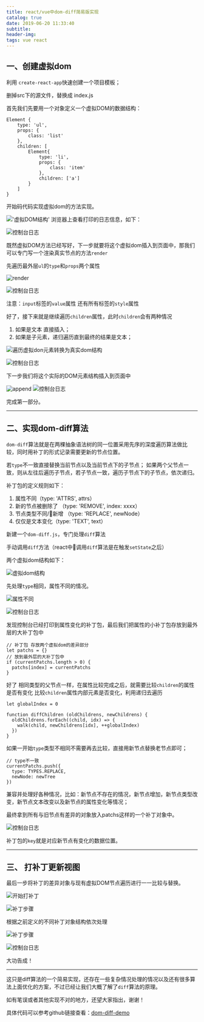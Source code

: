 ```yaml
---
title: react/vue中dom-diff简易版实现
catalog: true
date: 2019-06-20 11:33:40
subtitle:
header-img:
tags: vue react
---
```


## 一、创建虚拟dom

利用 `create-react-app`快速创建一个项目模板；

删掉src下的源文件，替换成 index.js

首先我们先要用一个对象定义一个虚拟DOM的数据结构：

```shell
Element {
    type: 'ul',
    props: {
        class: 'list'
    },
    children: [
        Element{
            type: 'li',
            props: {
                class: 'item'
            },
            children: ['a']
        }
    ]
}
```

开始码代码实现虚拟dom的方法实现。

!['虚拟DOM结构'](https://user-gold-cdn.xitu.io/2018/11/3/166d7c8c5aa6083b?w=2956&h=992&f=png&s=271739)
浏览器上查看打印的日志信息，如下：

![控制台日志](https://user-gold-cdn.xitu.io/2018/11/3/166d7ca53ba8fef7?w=1210&h=410&f=png&s=97781)

既然虚拟DOM方法已经写好，下一步就要将这个虚拟dom插入到页面中，那我们可以专门写一个渲染真实节点的方法`render`

先遍历最外层`ul`的`type`和`props`两个属性

![render](https://user-gold-cdn.xitu.io/2018/11/3/166d7e8001b419a3?w=2568&h=1244&f=png&s=359336)

![控制台日志](https://user-gold-cdn.xitu.io/2018/11/3/166d7e9fddde1a34?w=1078&h=128&f=png&s=25171)

注意：`input`标签的`value`属性 还有所有标签的`style`属性

好了，接下来就是继续遍历`children`属性，此时`children`会有两种情况

1. 如果是文本 直接插入；
2. 如果是子元素，递归遍历直到最终的结果是文本；

![遍历虚拟don元素转换为真实dom结构](https://user-gold-cdn.xitu.io/2018/11/3/166d7f0b58ed9735?w=1036&h=484&f=png&s=95541)

![控制台日志](https://user-gold-cdn.xitu.io/2018/11/3/166d7f0d50748a42?w=676&h=198&f=png&s=31439)

下一步我们将这个实际的DOM元素结构插入到页面中

![append](https://user-gold-cdn.xitu.io/2018/11/3/166d8078bce16225?w=2988&h=774&f=png&s=270016)
![控制台日志](https://user-gold-cdn.xitu.io/2018/11/3/166d805dec820f97?w=1120&h=862&f=png&s=112852)

完成第一部分。

---

## 二、实现dom-diff算法

`dom-diff`算法就是在两棵抽象语法树的同一位置采用先序的深度遍历算法做比较，同时用补丁的形式记录需要更新的节点位置。

若`type`不一致直接替换当前节点以及当前节点下的子节点；
如果两个父节点一致，则从左往后遍历子节点，若子节点一致，遍历子节点下的子节点，依次递归。

补丁包的定义规则如下：

1. 属性不同（type: 'ATTRS', attrs）
2. 新的节点被删除了 （type: 'REMOVE', index: xxxx）
3. 节点类型不同/新增 （type: 'REPLACE', newNode）
4. 仅仅是文本变化（type: 'TEXT', text）

新建一个`dom-diff.js`，专门处理`diff`算法

手动调用`diff`方法（react中调用`diff`算法是在触发`setState`之后）

两个虚拟dom结构如下：

![虚拟dom结构](https://user-gold-cdn.xitu.io/2018/11/4/166ddf9046719203?w=1272&h=896&f=png&s=189549)

先处理`type`相同，属性不同的情况。

![属性不同](https://user-gold-cdn.xitu.io/2018/11/4/166dca2da79ddd4a?w=1240&h=1688&f=png&s=288100)

![控制台日志](https://user-gold-cdn.xitu.io/2018/11/4/166dca49d1e2ece5?w=1158&h=420&f=png&s=70893)

发现控制台已经打印到属性变化的补丁包，最后我们把属性的小补丁包存放到最外层的大补丁包中

```shell
// 补丁包 存放两个虚拟dom的差异部分
let patchs = {}
// 放到最外层的大补丁包中
if (currentPatchs.length > 0) {
  patchs[index] = currentPatchs
}
```

好了 相同类型的父节点一样，在属性比较完成之后，就需要比较`children`的属性是否有变化
比较`children`属性内部元素是否变化，利用递归去遍历

```shell
let globalIndex = 0

function diffChildren (oldChildrens, newChildrens) {
  oldChildrens.forEach((child, idx) => {
    walk(child, newChildrens[idx], ++globalIndex)
  })
}
```

如果一开始`type`类型不相同不需要再去比较，直接用新节点替换老节点即可；

```shell
// type不一致
currentPatchs.push({
  type: TYPES.REPLACE,
  newNode: newTree
})
```

兼容并处理好各种情况，比如：新节点不存在的情况，新节点增加，新节点类型改变，新节点文本改变以及新节点的属性变化等情况；

最终拿到所有与旧节点有差异的对象放入patchs这样的一个补丁对象中。

![控制台日志](https://user-gold-cdn.xitu.io/2018/11/4/166dde85f556609a?w=1432&h=1092&f=png&s=211043)

补丁包的`key`就是对应新节点有变化的数据位置。

---

## 三、 打补丁更新视图

最后一步将补丁的差异对象与现有虚拟DOM节点遍历进行一一比较与替换。

![开始打补丁](https://user-gold-cdn.xitu.io/2018/11/4/166ddee92a1a76de?w=1098&h=426&f=png&s=61221)

![补丁步骤](https://user-gold-cdn.xitu.io/2018/11/4/166ddeed8a40ba8c?w=1096&h=1094&f=png&s=175704)

根据之前定义的不同补丁对象结构依次处理

![补丁步骤](https://user-gold-cdn.xitu.io/2018/11/4/166ddf0cc87aaa5d?w=1248&h=1138&f=png&s=192351)

![控制台日志](https://user-gold-cdn.xitu.io/2018/11/4/166ddf097e341aaf?w=1006&h=1032&f=png&s=120960)

大功告成！

---

这只是diff算法的一个简易实现，还存在一些复杂情况处理的情况以及还有很多算法上面优化的方案，不过已经让我们大概了解了`diff`算法的原理。

如有笔误或者其他实现不对的地方，还望大家指出，谢谢！

具体代码可以参考github链接查看：[dom-diff-demo](https://github.com/Megan-TA/dom-diff-demo)
